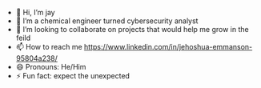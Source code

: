 - 👋 Hi, I’m jay
- 👀 I’m a chemical engineer turned cybersecurity analyst
- 💞️ I’m looking to collaborate on projects that would help me grow in the feild
- 📫 How to reach me https://www.linkedin.com/in/jehoshua-emmanson-95804a238/
- 😄 Pronouns: He/Him
- ⚡ Fun fact: expect the unexpected

<!---
Biggijay/Biggijay is a ✨ special ✨ repository because its `README.md` (this file) appears on your GitHub profile.
You can click the Preview link to take a look at your changes.
--->
